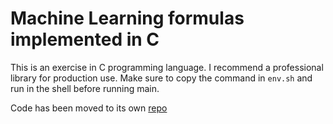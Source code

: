 # Machine Learning formulas implemented in C

This is an exercise in C programming language.
I recommend a professional library for production use.
Make sure to copy the command in `env.sh` and run in the shell before running main.

Code has been moved to its own [repo](https://github.com/liangcorp/machine_learning_c)
